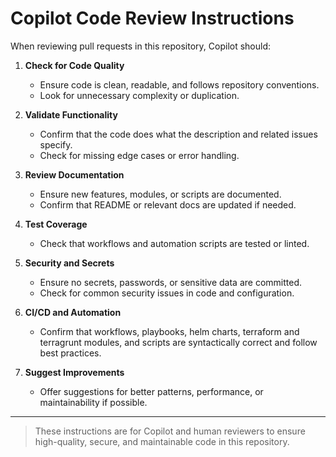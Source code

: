 # Copilot Code Review Instructions

When reviewing pull requests in this repository, Copilot should:

1. **Check for Code Quality**
   - Ensure code is clean, readable, and follows repository conventions.
   - Look for unnecessary complexity or duplication.

2. **Validate Functionality**
   - Confirm that the code does what the description and related issues specify.
   - Check for missing edge cases or error handling.

3. **Review Documentation**
   - Ensure new features, modules, or scripts are documented.
   - Confirm that README or relevant docs are updated if needed.

4. **Test Coverage**
   - Check that workflows and automation scripts are tested or linted.

5. **Security and Secrets**
   - Ensure no secrets, passwords, or sensitive data are committed.
   - Check for common security issues in code and configuration.

6. **CI/CD and Automation**
   - Confirm that workflows, playbooks, helm charts, terraform and terragrunt modules, and scripts are syntactically correct and follow best practices.

7. **Suggest Improvements**
   - Offer suggestions for better patterns, performance, or maintainability if possible.

---

> These instructions are for Copilot and human reviewers to ensure high-quality, secure, and maintainable code in this repository.
